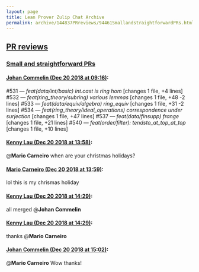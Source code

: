 ```yaml
---
layout: page
title: Lean Prover Zulip Chat Archive 
permalink: archive/144837PRreviews/94461SmallandstraightforwardPRs.html
---
```


## [PR reviews](index.html)
### [Small and straightforward PRs](94461SmallandstraightforwardPRs.html)

#### [Johan Commelin (Dec 20 2018 at 09:16)](https://leanprover.zulipchat.com/#narrow/stream/144837-PR%20reviews/topic/Small%20and%20straightforward%20PRs/near/152240964):
#531 — *feat(data/int/basic) int.cast is ring hom* [changes 1 file, +4 lines]
#532 — *feat(ring_theory/subring) various lemmas* [changes 1 file, +48 -2 lines] 
#533 — *feat(data/equiv/algebra) ring_equiv* [changes 1 file, +31 -2 lines]
#534 — *feat(ring_theory/ideal_operations) correspondence under surjection* [changes 1 file, +47 lines]
#537 — *feat(data/finsupp) frange* [changes 1 file, +21 lines]
#540 — *feat(order/filter): tendsto_at_top_at_top* [changes 1 file, +10 lines]

#### [Kenny Lau (Dec 20 2018 at 13:58)](https://leanprover.zulipchat.com/#narrow/stream/144837-PR%20reviews/topic/Small%20and%20straightforward%20PRs/near/152254457):
@**Mario Carneiro** when are your christmas holidays?

#### [Mario Carneiro (Dec 20 2018 at 13:59)](https://leanprover.zulipchat.com/#narrow/stream/144837-PR%20reviews/topic/Small%20and%20straightforward%20PRs/near/152254469):
lol this is my chrismas holiday

#### [Kenny Lau (Dec 20 2018 at 14:29)](https://leanprover.zulipchat.com/#narrow/stream/144837-PR%20reviews/topic/Small%20and%20straightforward%20PRs/near/152256092):
all merged @**Johan Commelin**

#### [Kenny Lau (Dec 20 2018 at 14:29)](https://leanprover.zulipchat.com/#narrow/stream/144837-PR%20reviews/topic/Small%20and%20straightforward%20PRs/near/152256094):
thanks @**Mario Carneiro**

#### [Johan Commelin (Dec 20 2018 at 15:02)](https://leanprover.zulipchat.com/#narrow/stream/144837-PR%20reviews/topic/Small%20and%20straightforward%20PRs/near/152257976):
@**Mario Carneiro** Wow thanks!

